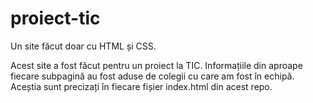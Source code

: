 # proiect-tic
 
Un site făcut doar cu HTML și CSS.

Acest site a fost făcut pentru un proiect la TIC. Informațiile din aproape fiecare subpagină au fost aduse de colegii cu care am fost în echipă. Aceștia sunt precizați în fiecare fișier index.html din acest repo.
